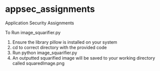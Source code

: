 # appsec_assignments
Application Security Assignments

To Run image_squarifier.py

1. Ensure the library pillow is installed on your system
2. cd to correct directory with the provided code
3. Run python image_squarifier.py
4. An outputted squarified image will be saved to your working directory called squaredImage.png

